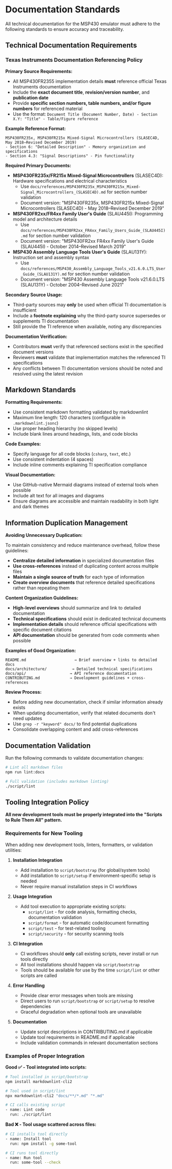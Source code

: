 # Documentation Standards

All technical documentation for the MSP430 emulator must adhere to the following standards to ensure accuracy and traceability.

## Technical Documentation Requirements

### Texas Instruments Documentation Referencing Policy

**Primary Source Requirements:**

- All MSP430FR2355 implementation details **must** reference official Texas Instruments documentation
- Include the **exact document title**, **revision/version number**, and **publication date**
- Provide **specific section numbers, table numbers, and/or figure numbers** for referenced material
- Use the format: `Document Title (Document Number, Date) - Section X.Y: "Title" - Table/Figure reference`

**Example Reference Format:**

```text
MSP430FR235x, MSP430FR215x Mixed-Signal Microcontrollers (SLASEC4D, May 2018–Revised December 2019)
- Section 6: "Detailed Description" - Memory organization and specifications
- Section 4.3: "Signal Descriptions" - Pin functionality
```

**Required Primary Documents:**

- **MSP430FR235x/FR215x Mixed-Signal Microcontrollers** (SLASEC4D): Hardware specifications and electrical characteristics
  - Use `docs/references/MSP430FR235x_MSP430FR215x_Mixed-Signal_Microcontrollers_(SLASEC4D).md` for section number validation
  - Document version: "MSP430FR235x, MSP430FR215x Mixed-Signal Microcontrollers (SLASEC4D) - May 2018–Revised December 2019"
- **MSP430FR2xx/FR4xx Family User's Guide** (SLAU445I): Programming model and architecture details
  - Use `docs/references/MSP430FR2xx_FR4xx_Family_Users_Guide_(SLAU445I).md` for section number validation
  - Document version: "MSP430FR2xx FR4xx Family User's Guide (SLAU445I) - October 2014–Revised March 2019"
- **MSP430 Assembly Language Tools User's Guide** (SLAU131Y): Instruction set and assembly syntax
  - Use `docs/references/MSP430_Assembly_Language_Tools_v21.6.0.LTS_User_Guide_(SLAU131Y).md` for section number validation
  - Document version: "MSP430 Assembly Language Tools v21.6.0.LTS (SLAU131Y) - October 2004–Revised June 2021"

**Secondary Source Usage:**

- Third-party sources may **only** be used when official TI documentation is insufficient
- Include a **footnote explaining** why the third-party source supersedes or supplements TI documentation
- Still provide the TI reference when available, noting any discrepancies

**Documentation Verification:**

- Contributors **must** verify that referenced sections exist in the specified document versions
- Reviewers **must** validate that implementation matches the referenced TI specifications
- Any conflicts between TI documentation versions should be noted and resolved using the latest revision

## Markdown Standards

**Formatting Requirements:**

- Use consistent markdown formatting validated by markdownlint
- Maximum line length: 120 characters (configurable in `.markdownlint.jsonc`)
- Use proper heading hierarchy (no skipped levels)
- Include blank lines around headings, lists, and code blocks

**Code Examples:**

- Specify language for all code blocks (`csharp`, `text`, etc.)
- Use consistent indentation (4 spaces)
- Include inline comments explaining TI specification compliance

**Visual Documentation:**

- Use GitHub-native Mermaid diagrams instead of external tools when possible
- Include alt text for all images and diagrams
- Ensure diagrams are accessible and maintain readability in both light and dark themes

## Information Duplication Management

**Avoiding Unnecessary Duplication:**

To maintain consistency and reduce maintenance overhead, follow these guidelines:

- **Centralize detailed information** in specialized documentation files
- **Use cross-references** instead of duplicating content across multiple files
- **Maintain a single source of truth** for each type of information
- **Create overview documents** that reference detailed specifications rather than repeating them

**Content Organization Guidelines:**

- **High-level overviews** should summarize and link to detailed documentation
- **Technical specifications** should exist in dedicated technical documents
- **Implementation details** should reference official specifications with specific document citations
- **API documentation** should be generated from code comments when possible

**Examples of Good Organization:**

```text
README.md                     → Brief overview + links to detailed docs
docs/architecture/           → Detailed technical specifications
docs/api/                   → API reference documentation  
CONTRIBUTING.md             → Development guidelines + cross-references
```

**Review Process:**

- Before adding new documentation, check if similar information already exists
- When updating documentation, verify that related documents don't need updates
- Use `grep -r "keyword" docs/` to find potential duplications
- Consolidate overlapping content and add cross-references

## Documentation Validation

Run the following commands to validate documentation changes:

```bash
# Lint all markdown files
npm run lint:docs

# Full validation (includes markdown linting)
./script/lint
```

## Tooling Integration Policy

**All new development tools must be properly integrated into the "Scripts to Rule Them All" pattern.**

### Requirements for New Tooling

When adding new development tools, linters, formatters, or validation utilities:

1. **Installation Integration**
   - Add installation to `script/bootstrap` (for global/system tools)
   - Add installation to `script/setup` if environment-specific setup is needed
   - Never require manual installation steps in CI workflows

2. **Usage Integration**
   - Add tool execution to appropriate existing scripts:
     - `script/lint` - for code analysis, formatting checks, documentation validation
     - `script/format` - for automatic code/document formatting
     - `script/test` - for test-related tooling
     - `script/security` - for security scanning tools

3. **CI Integration**
   - CI workflows should **only** call existing scripts, never install or run tools directly
   - All tool installations should happen via `script/bootstrap`
   - Tools should be available for use by the time `script/lint` or other scripts are called

4. **Error Handling**
   - Provide clear error messages when tools are missing
   - Direct users to run `script/bootstrap` or `script/setup` to resolve dependencies
   - Graceful degradation when optional tools are unavailable

5. **Documentation**
   - Update script descriptions in CONTRIBUTING.md if applicable
   - Update tool requirements in README.md if applicable
   - Include validation commands in relevant documentation sections

### Examples of Proper Integration

**Good ✅ - Tool integrated into scripts:**

```bash
# Tool installed in script/bootstrap
npm install markdownlint-cli2

# Tool used in script/lint  
npx markdownlint-cli2 "docs/**/*.md" "*.md"

# CI calls existing script
- name: Lint code
  run: ./script/lint
```

**Bad ❌ - Tool usage scattered across files:**

```bash
# CI installs tool directly
- name: Install tool
  run: npm install -g some-tool

# CI runs tool directly
- name: Run tool
  run: some-tool --check
```
